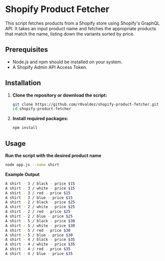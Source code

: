 # Shopify Product Fetcher

This script fetches products from a Shopify store using Shopify's GraphQL API. It takes an input product name and fetches the appropriate products that match the name, listing down the variants sorted by price.

## Prerequisites

- Node.js and npm should be installed on your system.
- A Shopify Admin API Access Token.

## Installation

1. **Clone the repository or download the script:**
    ```bash
    git clone https://github.com/r0valdez/shopify-product-fetcher.git
    cd shopify-product-fetcher
    ```

2. **Install required packages:**

    ```bash
    npm install
    ```

## Usage

**Run the script with the desired product name**
  ```bash
  node app.js --name shirt
  ```

**Example Output**
  ```bash
  A shirt - 3 / black - price $15
  A shirt - 3 / white - price $15
  A shirt - 3 / red - price $15
  A shirt - 3 / blue - price $15
  A shirt - 2 / black - price $25
  A shirt - 2 / white - price $25
  A shirt - 2 / red - price $25
  A shirt - 2 / blue - price $25
  A shirt - 5 / black - price $30
  A shirt - 5 / white - price $30
  A shirt - 5 / red - price $30
  A shirt - 5 / blue - price $30
  A shirt - 4 / black - price $35
  A shirt - 4 / white - price $35
  A shirt - 4 / red - price $35
  A shirt - 4 / blue - price $35
  ```